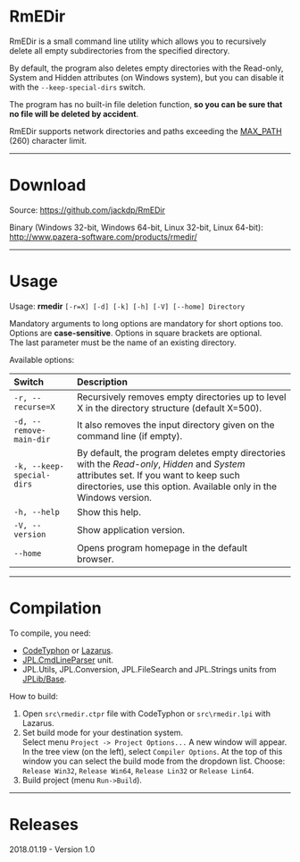 # RmEDir 

RmEDir is a small command line utility which allows you to recursively delete all empty subdirectories from the specified directory.

By default, the program also deletes empty directories with the Read-only, System and Hidden attributes (on Windows system), but you can disable it with the `--keep-special-dirs` switch.

The program has no built-in file deletion function, **so you can be sure that no file will be deleted by accident**.

RmEDir supports network directories and paths exceeding the [MAX_PATH](https://msdn.microsoft.com/en-us/library/windows/desktop/aa365247%28v=vs.85%29.aspx?f=255&MSPPError=-2147217396#maxpath) (260) character limit.

---

# Download

Source: https://github.com/jackdp/RmEDir

Binary (Windows 32-bit, Windows 64-bit, Linux 32-bit, Linux 64-bit): http://www.pazera-software.com/products/rmedir/

---

# Usage

Usage: **rmedir** `[-r=X] [-d] [-k] [-h] [-V] [--home] Directory`

Mandatory arguments to long options are mandatory for short options too.  
Options are **case-sensitive**. Options in square brackets are optional.  
The last parameter must be the name of an existing directory.

Available options:

Switch | Description |
|:---|:---|
| <nobr>`-r, --recurse=X`</nobr> | Recursively removes empty directories up to level X in the directory structure (default X=500). |
| `-d, --remove-main-dir` | It also removes the input directory given on the command line (if empty).
| `-k, --keep-special-dirs` | By default, the program deletes empty directories with the *Read-only*, *Hidden* and *System* attributes set. If you want to keep such directories, use this option. Available only in the Windows version. |
| `-h, --help` | Show this help. |
| `-V, --version` | Show application version. |
| `--home` | Opens program homepage in the default browser. |

---

# Compilation

To compile, you need:
- [CodeTyphon](http://pilotlogic.com/sitejoom/) or [Lazarus](https://www.lazarus-ide.org/).
- [JPL.CmdLineParser](https://github.com/jackdp/JPL.CmdLineParser) unit.
- JPL.Utils, JPL.Conversion, JPL.FileSearch and JPL.Strings units from [JPLib/Base](https://github.com/jackdp/JPLib/tree/master/Base).

How to build:
1. Open `src\rmedir.ctpr` file with CodeTyphon or `src\rmedir.lpi` with Lazarus.
2. Set build mode for your destination system.  
Select menu `Project -> Project Options...` A new window will appear.
In the tree view (on the left), select `Compiler Options`.
At the top of this window you can select the build mode from the dropdown list.
Choose: `Release Win32`, `Release Win64`, `Release Lin32` or `Release Lin64`.
3. Build project (menu `Run->Build`).

---

# Releases

2018.01.19 - Version 1.0




